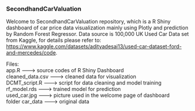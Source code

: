 ### SecondhandCarValuation

Welcome to SecondhandCarValuation repository, which is a R Shiny dashboard of car price data visualization mainly using Plotly and prediction by Random Forest Regressor. Data source is 100,000 UK Used Car Data set from Kaggle, for details please refer to: https://www.kaggle.com/datasets/adityadesai13/used-car-dataset-ford-and-mercedes/code.

Files:
<br />app.R ---> source codes of R Shiny Dashboard
<br />cleaned_data.csv ---> cleaned data for visualization
<br />DCMT_script.R ---> script for data cleaning and model training
<br />rf_model.rds ---> trained model for prediction
<br />used_car.jpg ---> picture used in the welcome page of dashboard
<br />folder car_data ---> original data
